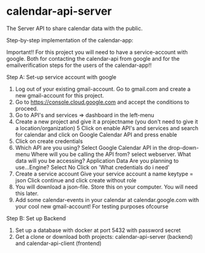 # calendar-api-server
The Server API to share calendar data with the public.

Step-by-step implementation of the calendar-app:

Important!!
For this project you will need to have a service-account with google. Both for contacting the calendar-api from google and for the emailverification steps for the users of the calendar-app!!

Step A: Set-up service account with google

1. Log out of your existing gmail-account. Go to gmail.com and create a new gmail-account for this project. 
2. Go to https://console.cloud.google.com and accept the conditions to proceed.
3. Go to API's and services => dashboard in the left-menu
4. Create a new project and give it a projectname (you don't need to give it a location/organization)
5  Click on enable API's and services and search for calendar and click on Google Calendar API and press enable
6. Click on create credentials
7. Which API are you using? Select Google Calendar API in the drop-down-menu
   Where will you be calling the API from?  select webserver.
   What data will you be accessing? Application Data
   Are you planning to use...Engine? Select No
   Click on 'What credentials do i need'
8. Create a service account
    Give your service account a name
    keytype = json
    Click continue and click create without role
9. You will download a json-file. Store this on your computer. You will need this later.
10. Add some calendar-events in your calendar at calendar.google.com with your cool new gmail-account! For testing purposes         ofcourse


Step B: Set up Backend 

1. Set up a database with docker at port 5432 with password secret
2. Get a clone or download both projects: calendar-api-server (backend) and calendar-api-client (frontend)
